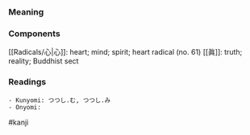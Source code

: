### Meaning



### Components

[[Radicals/心|心]]: heart; mind; spirit; heart radical (no. 61) [[眞]]: truth; reality; Buddhist sect

### Readings

```
- Kunyomi: つつし.む, つつし.み
- Onyomi: 
```

#kanji